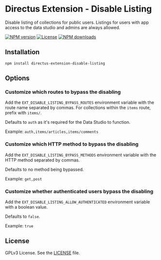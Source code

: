 # Directus Extension - Disable Listing

Disable listing of collections for public users. Listings for users with app access to the data studio and admins are
always allowed.

[![NPM version][npm-version-image]][npm-url] [![License][license-image]][license-url]
[![NPM downloads][npm-downloads-image]][npm-url]

## Installation

```
npm install directus-extension-disable-listing
```

## Options

### Customize which routes to bypass the disabling

Add the `EXT_DISABLE_LISTING_BYPASS_ROUTES` environment variable with the route name separated by commas. For
collections within the `items` route, prefix with `items/`.

Defaults to `auth` as it's required for the Data Studio to function.

Example: `auth,items/articles,items/comments`

### Customize which HTTP method to bypass the disabling

Add the `EXT_DISABLE_LISTING_BYPASS_METHODS` environment variable with the HTTP method separated by commas.

Defaults to no method being bypassed.

Example: `get,post`

### Customize whether authenticated users bypass the disabling

Add the `EXT_DISABLE_LISTING_ALLOW_AUTHENTICATED` environment variable with a boolean value.

Defaults to `false`.

Example: `true`

## License

GPLv3 License. See the [LICENSE](LICENSE) file.

[npm-downloads-image]: https://img.shields.io/npm/dm/directus-extension-disable-listing.svg?style=flat-square
[npm-version-image]: https://img.shields.io/npm/v/directus-extension-disable-listing.svg?style=flat-square
[npm-url]: https://www.npmjs.com/package/directus-extension-disable-listing
[license-url]: https://github.com/licitdev/directus-extension-disable-listing/blob/main/LICENSE
[license-image]: https://img.shields.io/npm/l/directus-extension-disable-listing.svg?style=flat-square

